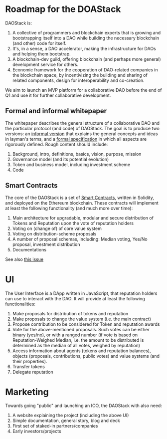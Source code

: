 
# Roadmap for the DOAStack

DAOStack is: 

1. A collective of programmers and blockchain experts that is growing and bootstrapping itself into a DAO while building the necessary blockchain (and other) code for itself. 
1. It's, in a sense, a DAO accelerator, making the infrastructure for DAOs and helping them bootstrap. 
1. A blockchain-dev guild, offering blockchain (and perhaps more general) development service for others. 
1. Economic framework for the cooperation of DAO-related companies in the blockchain space, by incentivizing the building and sharing of related components, design for interoperability and co-creation.

We aim to launch an MVP platform for a collaborative DAO before the end of Q1 and use it for further collaborative development.

## Formal and informal whitepaper

The whitepaper describes the general structure of a collaborative DAO and the particular protocol (and code) of DAOStack. The goal is to produce two versions: an [informal version](DAO-protocol.md) that explains the general concepts and ideas in layman's terms, and a [formal specification](dao.pdf) in which all aspects are rigorously defined. Rough content should include:

1. Background, intro, definitions, basics, vision, purpose, mission
2. Governance model (and its potential evolution) 
3. Token and business model, including investment scheme
4. Code 


## Smart Contracts

The core of the DAOStack is a set of [Smart Contracts](../contracts), written in Solidity, and deployed on the Ethereum blockchain. These contracts will implement at least the following functionality (and much more over time):

1. Main architecture for upgradable, modular and secure distribution of Tokens and Reputation upon the vote of reputation holders
1. Voting on (change of) of core value system
1. Voting on distribution-scheme proposals
1. A number of proposal schemas, including: Median voting, Yes/No proposal, investment distribution 
1. Documentations

See also [this issue](https://github.com/daostack/daostack/issues/14)

# UI

The User Interface is a DApp written in JavaScript, that reputation holders can use to interact with the DAO. It will provide at least the following functionalities:

1. Make proposals for distribution of tokens and reputation 
1. Make proposals to change the value system (i.e. the main contract)
1. Propose contribution to be considered for Token and reputation awards
1. Vote for the above-mentioned proposals. Such votes can be either binary (yes/no), or with a ranged number (if vote is based on Reputation-Weighed Median, i.e. the amount to be distributed is determined as the median of all votes, weighed by reputation)
1. Access information about agents (tokens and reputation balances), objects (proposals, contributions, public votes) and value systems (and their properties).
1. Transfer tokens
1. Delegate reputation

# Marketing

Towards going "public" and launching an ICO, the DAOStack with also need: 

1. A website explaining the project (including the above UI)
1. Simple documentation, general story, blog and deck
1. First set of  staked-in partners/companies
1. Early investors/projects
